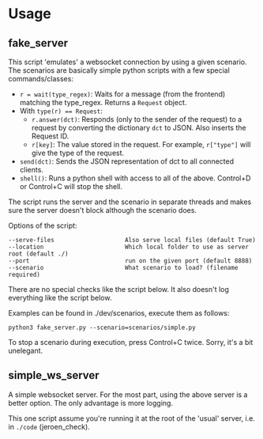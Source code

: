 # Usage

## fake_server

This script 'emulates' a websocket connection by using a given scenario. The scenarios are basically simple python
scripts with a few special commands/classes:

  - `r = wait(type_regex)`: Waits for a message (from the frontend) matching the type_regex. Returns a `Request` object.
  - With `type(r) == Request`:
    - `r.answer(dct)`: Responds (only to the sender of the request) to a request by converting the dictionary `dct` to JSON. Also inserts the Request ID.
    - `r[key]`: The value stored in the request. For example, `r["type"]` will give the type of the request.
  - `send(dct)`: Sends the JSON representation of dct to all connected clients.
  - `shell()`: Runs a python shell with access to all of the above. Control+D or Control+C will stop the shell.
  
The script runs the server and the scenario in separate threads and makes sure the server doesn't block although the scenario does.

Options of the script:

    --serve-files                    Also serve local files (default True)
    --location                       Which local folder to use as server root (default ./)
    --port                           run on the given port (default 8888)
    --scenario                       What scenario to load? (filename required)
    
There are no special checks like the script below. It also doesn't log everything like the script below.

Examples can be found in ./dev/scenarios, execute them as follows:

    python3 fake_server.py --scenario=scenarios/simple.py

To stop a scenario during execution, press Control+C twice. Sorry, it's a bit unelegant.
    
## simple_ws_server

A simple websocket server. For the most part, using the above server is a better option. The only advantage is more logging.

This one script assume you're running it at the root of the 'usual' server, i.e. in `./code` (jeroen_check).
